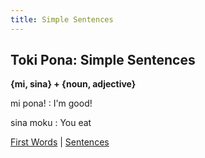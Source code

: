 ```yaml
---
title: Simple Sentences
---
```


## Toki Pona: Simple Sentences

**{mi, sina} + {noun, adjective}**  

mi pona!
: I'm good!  

sina moku 
: You eat  

[First Words](01FirstWords.md) | [Sentences](03Sentences.md)